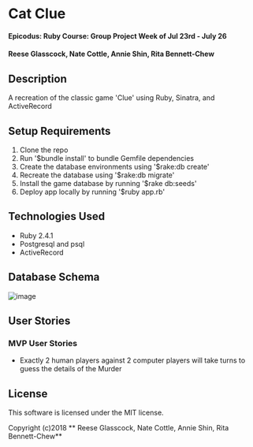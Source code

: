# Cat Clue

#### Epicodus: Ruby Course: Group Project Week of Jul 23rd - July 26

#### Reese Glasscock, Nate Cottle, Annie Shin, Rita Bennett-Chew

## Description
A recreation of the classic game 'Clue' using Ruby, Sinatra, and ActiveRecord

## Setup Requirements

1. Clone the repo
1. Run '$bundle install' to bundle Gemfile dependencies
1. Create the database environments using '$rake:db create'
1. Recreate the database using '$rake:db migrate'
1. Install the game database by running '$rake db:seeds'
1. Deploy app locally by running '$ruby app.rb'

## Technologies Used

* Ruby 2.4.1
* Postgresql and psql
* ActiveRecord

## Database Schema
![image](https://user-images.githubusercontent.com/11031915/43095872-170dddaa-8e6c-11e8-946c-105e3b1ad153.png)

## User Stories
### MVP User Stories
* Exactly 2 human players against 2 computer players will take turns to guess the details of the Murder

## License

This software is licensed under the MIT license.

Copyright (c)2018 ** Reese Glasscock, Nate Cottle, Annie Shin, Rita Bennett-Chew**

